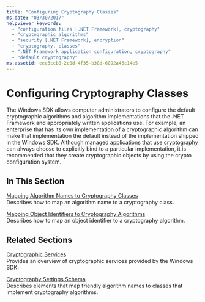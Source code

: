 ```yaml
---
title: "Configuring Cryptography Classes"
ms.date: "03/30/2017"
helpviewer_keywords: 
  - "configuration files [.NET Framework], cryptography"
  - "cryptographic algorithms"
  - "security [.NET Framework], encryption"
  - "cryptography, classes"
  - ".NET Framework application configuration, cryptography"
  - "default cryptography"
ms.assetid: eee3ccb8-2c0d-4f35-b38d-6892a46c14e5
---
```

# Configuring Cryptography Classes
The Windows SDK allows computer administrators to configure the default cryptographic algorithms and algorithm implementations that the .NET Framework and appropriately written applications use.  For example, an enterprise that has its own implementation of a cryptographic algorithm can make that implementation the default instead of the implementation shipped in the Windows SDK. Although managed applications that use cryptography can always choose to explicitly bind to a particular implementation, it is recommended that they create cryptographic objects by using the crypto configuration system.  
  
## In This Section  
 [Mapping Algorithm Names to Cryptography Classes](map-algorithm-names-to-cryptography-classes.md)  
 Describes how to map an algorithm name to a cryptography class.  
  
 [Mapping Object Identifiers to Cryptography Algorithms](map-object-identifiers-to-cryptography-algorithms.md)  
 Describes how to map an object identifier to a cryptography algorithm.  
  
## Related Sections  
 [Cryptographic Services](../../../docs/standard/security/cryptographic-services.md)  
 Provides an overview of cryptographic services provided by the Windows SDK.  
  
 [Cryptography Settings Schema](./file-schema/cryptography/index.md)  
 Describes elements that map friendly algorithm names to classes that implement cryptography algorithms.
